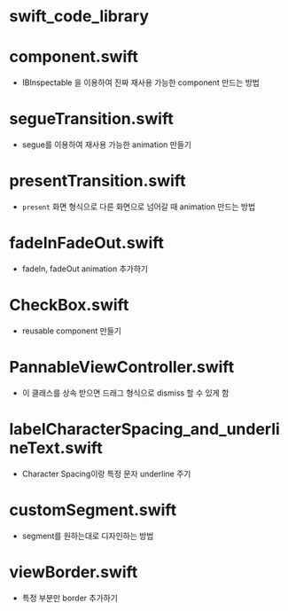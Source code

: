 # swift_code_library

# component.swift

- IBInspectable 을 이용하여 진짜 재사용 가능한 component 만드는 방법

# segueTransition.swift

- segue를 이용하여 재사용 가능한 animation 만들기

# presentTransition.swift

- `present` 화면 형식으로 다른 화면으로 넘어갈 때 animation 만드는 방법

# fadeInFadeOut.swift

- fadeIn, fadeOut animation 추가하기

# CheckBox.swift

- reusable component 만들기

# PannableViewController.swift 

- 이 클래스를 상속 받으면 드래그 형식으로 dismiss 할 수 있게 함

# labelCharacterSpacing_and_underlineText.swift

- Character Spacing이랑 특정 문자 underline 주기

# customSegment.swift

- segment를 원하는대로 디자인하는 방법

# viewBorder.swift

- 특정 부분만 border 추가하기


